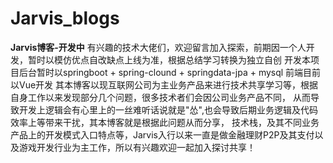 # Jarvis_blogs
**Jarvis博客-开发中**
    有兴趣的技术大佬们，欢迎留言加入探索，前期因一个人开发，暂时以模仿优点自改缺点上线为准，根据总结学习转换为独立自创
开发本项目后台暂时以springboot + spring-clound + springdata-jpa + mysql
前端目前以Vue开发
    其本博客以现互联网公司为主业务产品来进行技术共享学习等，根据自身工作以来发现部分几个问题，很多技术者们会因公司业务产品不同，
从而导致开发上逻辑会有心里上的一丝难听话说就是"怂",也会导致后期业务逻辑及代码效率上等带来干扰，其本博客就是根据此问题从而分享，
技术栈，及其不同业务产品上的开发模式入口特点等，Jarvis入行以来一直是做金融理财P2P及其支付以及游戏开发行业为主工作，所以有兴趣欢迎一起加入探讨共享！
